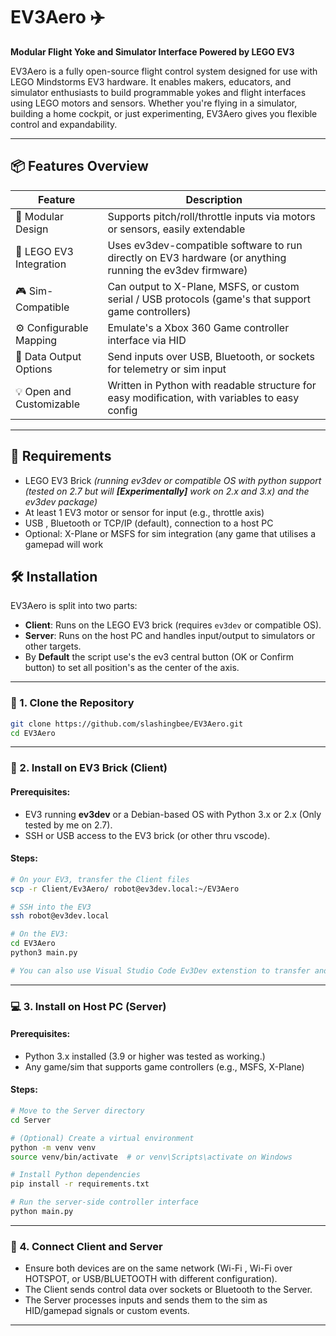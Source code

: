 # EV3Aero ✈️  
**Modular Flight Yoke and Simulator Interface Powered by LEGO EV3**

EV3Aero is a fully open-source flight control system designed for use with LEGO Mindstorms EV3 hardware. It enables makers, educators, and simulator enthusiasts to build programmable yokes and flight interfaces using LEGO motors and sensors. Whether you're flying in a simulator, building a home cockpit, or just experimenting, EV3Aero gives you flexible control and expandability. 

---

## 📦 Features Overview

| Feature                     | Description                                                                                                            |
|-----------------------------|------------------------------------------------------------------------------------------------------------------------|
| 🔁 Modular Design           | Supports pitch/roll/throttle inputs via motors or sensors, easily extendable                                           |
| 🧱 LEGO EV3 Integration     | Uses ev3dev-compatible software to run directly on EV3 hardware (or anything running the ev3dev firmware)              |
| 🎮 Sim-Compatible           | Can output to X-Plane, MSFS, or custom serial / USB protocols (game's that support game controllers)                   |
| ⚙️ Configurable Mapping     | Emulate's a Xbox 360 Game controller interface via HID                                                                 |
| 📡 Data Output Options      | Send inputs over USB, Bluetooth, or sockets for telemetry or sim input                                                 |
| 💡 Open and Customizable    | Written in Python with readable structure for easy modification, with variables to easy config                         |
--------------------------------------------------------------------------------------------------------------------------------------------------------

## 🔧 Requirements

- LEGO EV3 Brick *(running ev3dev or compatible OS with python support (tested on 2.7 but will ***[Experimentally]*** work on 2.x and 3.x) and the ev3dev package)*
- At least 1 EV3 motor or sensor for input (e.g., throttle axis)
- USB , Bluetooth or TCP/IP (default), connection to a host PC
- Optional: X-Plane or MSFS for sim integration (any game that utilises a gamepad will work


## 🛠️ Installation

EV3Aero is split into two parts:
- **Client**: Runs on the LEGO EV3 brick (requires `ev3dev` or compatible OS).
- **Server**: Runs on the host PC and handles input/output to simulators or other targets.
- By **Default** the script use's the ev3 central button (OK or Confirm button) to set all position's as the center of the axis.

---

### 📅 1. Clone the Repository

```bash
git clone https://github.com/slashingbee/EV3Aero.git
cd EV3Aero
```

---

### 🤖 2. Install on EV3 Brick (Client)

#### Prerequisites:
- EV3 running **ev3dev** or a Debian-based OS with Python 3.x or 2.x (Only tested by me on 2.7). 
- SSH or USB access to the EV3 brick (or other thru vscode).

#### Steps:
```bash
# On your EV3, transfer the Client files
scp -r Client/Ev3Aero/ robot@ev3dev.local:~/EV3Aero

# SSH into the EV3
ssh robot@ev3dev.local

# On the EV3:
cd EV3Aero
python3 main.py

# You can also use Visual Studio Code Ev3Dev extenstion to transfer and run the file easier.
```

---

### 💻 3. Install on Host PC (Server)

#### Prerequisites:
- Python 3.x installed (3.9 or higher was tested as working.)
- Any game/sim that supports game controllers (e.g., MSFS, X-Plane)

#### Steps:

```bash
# Move to the Server directory
cd Server

# (Optional) Create a virtual environment
python -m venv venv
source venv/bin/activate  # or venv\Scripts\activate on Windows

# Install Python dependencies
pip install -r requirements.txt

# Run the server-side controller interface
python main.py
```

---

### 🔄 4. Connect Client and Server

- Ensure both devices are on the same network (Wi-Fi , Wi-Fi over HOTSPOT, or USB/BLUETOOTH with different configuration).
- The Client sends control data over sockets or Bluetooth to the Server.
- The Server processes inputs and sends them to the sim as HID/gamepad signals or custom events.

---

